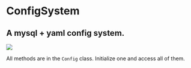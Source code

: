 # ConfigSystem
## A mysql + yaml config system.

[![](https://jitpack.io/v/Daschi1/ConfigSystem.svg)](https://jitpack.io/#Daschi1/ConfigSystem)

All methods are in the `Config` class. Initialize one and access all of them.
